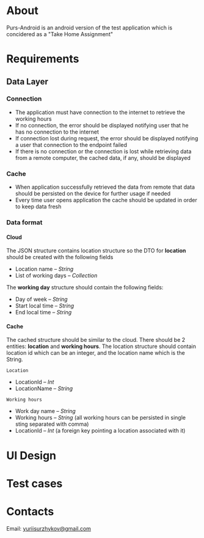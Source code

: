 # About

Purs-Android is an android version of the test application which is concidered as a "Take Home Assignment"

# Requirements
## Data Layer

### Connection
- The application must have connection to the internet to retrieve the working hours
- If no connection, the error should be displayed notifying user that he has no connection to the internet
- If connection lost during request, the error should be displayed notifying a user that connection to the endpoint failed
- If there is no connection or the connection is lost while retrieving data from a remote computer, the cached data, if any, should be displayed

### Cache
- When application successfully retrieved the data from remote that data should be persisted on the device for further usage if needed
- Every time user opens application the cache should be updated in order to keep data fresh

### Data format
#### Cloud
The JSON structure contains location structure so the DTO for **location** should be created with the following fields
- Location name – _String_
- List of working days – _Collection_

The **working day** structure should contain the following fields:
- Day of week – _String_
- Start local time – _String_
- End local time  – _String_

#### Cache
The cached structure should be similar to the cloud. There should be 2 entities: **location** and **working hours**. The location structure should contain location id which can be an integer, and the location name which is the String.

`Location`
- LocationId – _Int_
- LocationName – _String_

`Working hours`
- Work day name – _String_
- Working hours – _String_ (all working hours can be persisted in single sting separated with comma)
- LocationId – _Int_ (a foreign key pointing  a location associated with it)

# UI Design

# Test cases

# Contacts
Email: yuriisurzhykov@gmail.com
